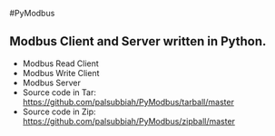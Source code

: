 #PyModbus
## Modbus Client and Server written in Python.
* Modbus Read Client 
* Modbus Write Client
* Modbus Server
* Source code in Tar: https://github.com/palsubbiah/PyModbus/tarball/master 
* Source code in Zip: https://github.com/palsubbiah/PyModbus/zipball/master

